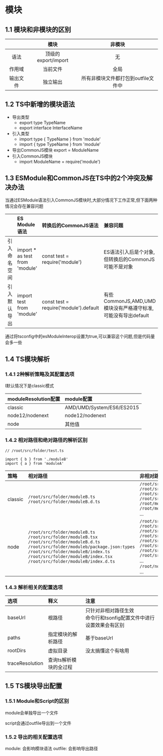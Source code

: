 # 模块

## 1.1 模块和非模块的区别

||模块|非模块|
|:-:|:-:|:-:|
|语法|顶级的export/import|无|
|作用域|当前文件|全局|
|输出文件|独立输出|所有非模块文件都打包到outfile文件中|


## 1.2 TS中新增的模块语法

- 导出类型
  - export type TypeName
  - export interface InterfaceName
- 引入类型
  - import type { TypeName } from 'module'
  - import { type TypeName } from 'module'
- 导出CommonJS模块
  export = ModuleName
- 引入CommonJS模块
  - import ModuleName = require('module')

## 1.3 ESModule和CommonJS在TS中的2个冲突及解决办法

当通过ESModule语法引入CommonJS模块时,大部分情况下工作正常,但下面两种情况会存在兼容问题

||ES Module语法|转换后的CommonJS语法|兼容问题|
|:-|:-|:-|:-|
|引入命名空间|import * as test from 'module'| const test = require('module')|ES语法引入后是个对象,但转换后的CommonJS可能不是对象|
|引入默认导出|import test from 'module'| const test = require('module').default|有些CommonJS,AMD,UMD模块没有严格遵守标准,可能没有导出default|

通过将tsconfig中的esModuleInterop设置为true,可以兼容这个问题,但是代码量会多一些

## 1.4 TS模块解析

### 1.4.1 2种解析策略及其配置选项

l默认情况下是classic模式

|moduleResolution配置|module配置|
|:-|:-|
|classic|AMD/UMD/System/ES6/ES2015|
|node12/nodenext|node12/nodenext|
|node|其他值|

### 1.4.2 相对路径和绝对路径的解析区别

```
// /root/src/folder/test.ts

import { b } from './moduleB'
import { a } from 'moduleA'
```

|策略|相对路径|非相对路径|
|:-|:-|:-|
|classic|`/root/src/folder/moduleB.ts`<br/>`/root/src/folder/moduleB.d.ts`|`/root/src/folder/moduleB.ts`<br/>`/root/src/folder/moduleB.d.ts`<br/>`/root/src/moduleB.ts`<br/>`/root/src/moduleB.d.ts`<br/>`/root/moduleB.ts`<br/>`/root/moduleB.d.ts`<br/>...|
|node|`/root/src/folder/moduleB.ts`<br/>`/root/src/folder/moduleB.tsx`<br/>`/root/src/folder/moduleB.d.ts`<br/>`/root/src/folder/moduleb/package.json:types`<br/>`/root/src/folder/moduleB/index.ts`<br/>`/root/src/folder/moduleB/index.tsx`<br/>`/root/src/folder/moduleB/index.d.ts`<br/>|`/root/src/folder/node_modules/moduleB.ts`<br/>`/root/src/folder/node_modules/moduleB.tsx`<br/>`/root/src/folder/node_modules/moduleB.d.ts`<br/>`/root/src/folder/node_modules/moduleB/package.json:types`<br/>`/root/src/folder/node_modules/@types/moduleB.d.ts`<br/>`/root/src/folder/node_modules/moduleB/index.ts`<br/>`/root/src/folder/node_modules/moduleB/index.tsx`<br/>`/root/src/folder/node_modules/moduleB/index.d.ts`<br/>...<br/>`/root/node_modules/moduleB.ts`<br/>...|

### 1.4.3 解析相关的配置选项

|选项|释义|注意|
|:-|:-|:-|
|baseUrl|根路径|只针对非相对路径生效<br/>命令行和tsonfig配置文件中进行设置效果会有区别|
|paths|指定模块的解析路径|基于baseUrl|
|rootDirs|虚拟目录|没太搞懂这个有啥用|
|traceResolution|查询ts解析模块的全过程||

## 1.5 TS模块导出配置

### 1.5.1 Module和Script的区别

module会单独导出一个文件

script会通过outfile导出到一个文件

### 1.5.2 导出的相关配置选项

module: 会影响模块语法
outfile: 会影响导出路径